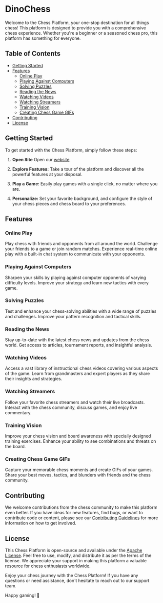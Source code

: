 # DinoChess

Welcome to the Chess Platform, your one-stop destination for all things chess! This platform is designed to provide you with a comprehensive chess experience. Whether you're a beginner or a seasoned chess pro, this platform has something for everyone.

## Table of Contents
- [Getting Started](#getting-started)
- [Features](#features)
  - [Online Play](#online-play)
  - [Playing Against Computers](#playing-against-computers)
  - [Solving Puzzles](#solving-puzzles)
  - [Reading the News](#reading-the-news)
  - [Watching Videos](#watching-videos)
  - [Watching Streamers](#watching-streamers)
  - [Training Vision](#training-vision)
  - [Creating Chess Game GIFs](#creating-chess-game-gifs)
- [Contributing](#contributing)
- [License](#license)

## Getting Started

To get started with the Chess Platform, simply follow these steps:

1. **Open Site** Open our [website](https://dinochess.dinoscapedinosc.repl.co)

2. **Explore Features:** Take a tour of the platform and discover all the powerful features at your disposal.

3. **Play a Game:** Easily play games with a single click, no matter where you are.

4. **Personalize:** Set your favorite background, and configure the style of your chess pieces and chess board to your preferences.

## Features

### Online Play

Play chess with friends and opponents from all around the world. Challenge your friends to a game or join random matches. Experience real-time online play with a built-in chat system to communicate with your opponents.

### Playing Against Computers

Sharpen your skills by playing against computer opponents of varying difficulty levels. Improve your strategy and learn new tactics with every game.

### Solving Puzzles

Test and enhance your chess-solving abilities with a wide range of puzzles and challenges. Improve your pattern recognition and tactical skills.

### Reading the News

Stay up-to-date with the latest chess news and updates from the chess world. Get access to articles, tournament reports, and insightful analysis.

### Watching Videos

Access a vast library of instructional chess videos covering various aspects of the game. Learn from grandmasters and expert players as they share their insights and strategies.

### Watching Streamers

Follow your favorite chess streamers and watch their live broadcasts. Interact with the chess community, discuss games, and enjoy live commentary.

### Training Vision

Improve your chess vision and board awareness with specially designed training exercises. Enhance your ability to see combinations and threats on the board.

### Creating Chess Game GIFs

Capture your memorable chess moments and create GIFs of your games. Share your best moves, tactics, and blunders with friends and the chess community.

## Contributing

We welcome contributions from the chess community to make this platform even better. If you have ideas for new features, find bugs, or want to contribute code or content, please see our [Contributing Guidelines](CONTRIBUTING.md) for more information on how to get involved.

## License

This Chess Platform is open-source and available under the [Apache License](LICENSE). Feel free to use, modify, and distribute it as per the terms of the license. We appreciate your support in making this platform a valuable resource for chess enthusiasts worldwide.

Enjoy your chess journey with the Chess Platform! If you have any questions or need assistance, don't hesitate to reach out to our support team.

Happy gaming! 🌟
